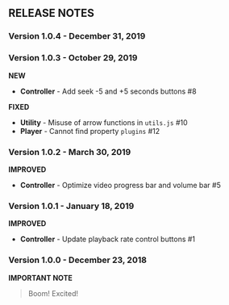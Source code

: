 ## RELEASE NOTES

### Version 1.0.4 - December 31, 2019

### Version 1.0.3 - October 29, 2019

**NEW**
- **Controller** - Add seek -5 and +5 seconds buttons #8

**FIXED**
- **Utility** - Misuse of arrow functions in `utils.js` #10
- **Player** - Cannot find property `plugins` #12

### Version 1.0.2 - March 30, 2019

**IMPROVED**
- **Controller** - Optimize video progress bar and volume bar #5

### Version 1.0.1 - January 18, 2019

**IMPROVED**
- **Controller** - Update playback rate control buttons #1

### Version 1.0.0 - December 23, 2018

**IMPORTANT NOTE**
> Boom! Excited!
